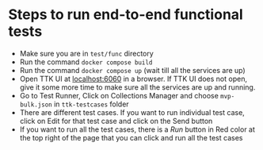 # Steps to run end-to-end functional tests

- Make sure you are in `test/func` directory
- Run the command `docker compose build`
- Run the command `docker compose up` (wait till all the services are up)
- Open TTK UI at [localhost:6060](http://localhost:6060) in a browser. If TTK UI does not open, give it some more time to make sure all the services are up and running.
- Go to Test Runner, Click on Collections Manager and choose `mvp-bulk.json` in `ttk-testcases` folder
- There are different test cases. If you want to run individual test case, click on Edit for that test case and click on the Send button
- If you want to run all the test cases, there is a *Run* button in Red color at the top right of the page that you can click and run all the test cases

